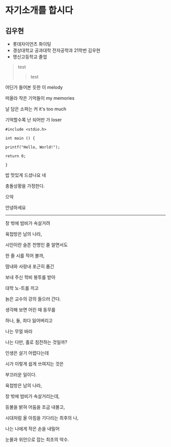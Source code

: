 # 자기소개를 합시다

## 김우현

* 롯데자이언츠 화이팅
* 경상대학교 공과대학 전자공학과 21학번 김우현
* 명신고등학교 졸업

>test
>>test

어딘가 들어본 듯한 이 melody

떠올라 작은 기억들이 my memories

날 담은 소파는 커 it's too much

기억할수록 난 되어만 가 loser

```
#include <stdio.h>

int main () {

printf("Hello, World!");

return 0;

}
```


밥 맛있게 드셨나요 네

충돌상황을 가정한다.

으악

안녕하세요




----
창 밖에 밤비가 속살거려

육첩방은 남의 나라,

시인이란 슬픈 천명인 줄 알면서도

한 줄 시를 적어 볼까,

땀내와 사랑내 포근히 품긴

보내 주신 학비 봉투를 받아

대학 노-트를 끼고

늙은 교수의 강의 들으러 간다.

생각해 보면 어린 때 동무를

하나, 둘, 죄다 잃어버리고

나는 무얼 바라

나는 다만, 홀로 침전하는 것일까?

인생은 살기 어렵다는데

시가 이렇게 쉽게 쓰여지는 것은

부끄러운 일이다.

육첩방은 남의 나라,

창 밖에 밤비가 속살거리는데,

등불을 밝혀 어둠을 조금 내몰고,

시대처럼 올 아침을 기다리는 최후의 나,

나는 나에게 작은 손을 내밀어

눈물과 위안으로 잡는 최초의 악수.

